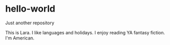 # hello-world
Just another repository

This is Lara. I like languages and holidays. I enjoy reading YA fantasy fiction. I'm American. 
